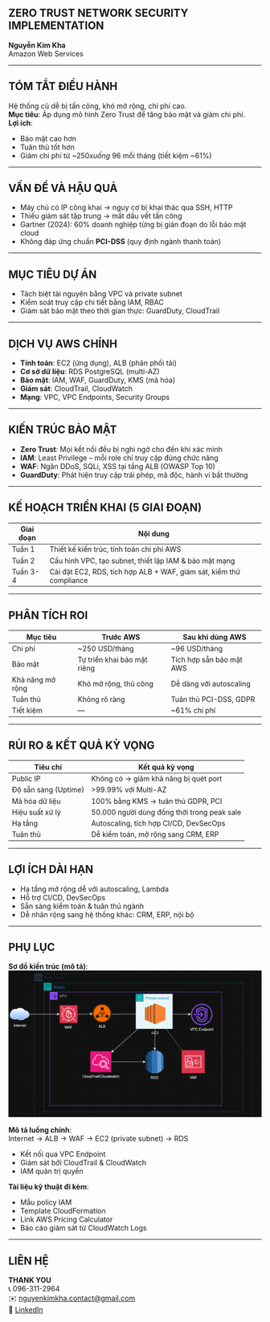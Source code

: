 

## ZERO TRUST NETWORK SECURITY IMPLEMENTATION  
**Nguyễn Kim Kha**  
Amazon Web Services  

---

## TÓM TẮT ĐIỀU HÀNH  
Hệ thống cũ dễ bị tấn công, khó mở rộng, chi phí cao.  
**Mục tiêu**: Áp dụng mô hình Zero Trust để tăng bảo mật và giảm chi phí.  
**Lợi ích**:  
- Bảo mật cao hơn  
- Tuân thủ tốt hơn  
- Giảm chi phí từ ~$250 xuống ~$96 mỗi tháng (tiết kiệm ~61%)

---

## VẤN ĐỀ VÀ HẬU QUẢ  
- Máy chủ có IP công khai → nguy cơ bị khai thác qua SSH, HTTP  
- Thiếu giám sát tập trung → mất dấu vết tấn công  
- Gartner (2024): 60% doanh nghiệp từng bị gián đoạn do lỗi bảo mật cloud  
- Không đáp ứng chuẩn **PCI-DSS** (quy định ngành thanh toán)

---

## MỤC TIÊU DỰ ÁN  
- Tách biệt tài nguyên bằng VPC và private subnet  
- Kiểm soát truy cập chi tiết bằng IAM, RBAC  
- Giám sát bảo mật theo thời gian thực: GuardDuty, CloudTrail  

---

## DỊCH VỤ AWS CHÍNH  
- **Tính toán**: EC2 (ứng dụng), ALB (phân phối tải)  
- **Cơ sở dữ liệu**: RDS PostgreSQL (multi-AZ)  
- **Bảo mật**: IAM, WAF, GuardDuty, KMS (mã hóa)  
- **Giám sát**: CloudTrail, CloudWatch  
- **Mạng**: VPC, VPC Endpoints, Security Groups  

---

## KIẾN TRÚC BẢO MẬT  
- **Zero Trust**: Mọi kết nối đều bị nghi ngờ cho đến khi xác minh  
- **IAM**: Least Privilege – mỗi role chỉ truy cập đúng chức năng  
- **WAF**: Ngăn DDoS, SQLi, XSS tại tầng ALB (OWASP Top 10)  
- **GuardDuty**: Phát hiện truy cập trái phép, mã độc, hành vi bất thường  

---

## KẾ HOẠCH TRIỂN KHAI (5 GIAI ĐOẠN)

| Giai đoạn  | Nội dung                                                                 |
|------------|--------------------------------------------------------------------------|
| Tuần 1     | Thiết kế kiến trúc, tính toán chi phí AWS                               |
| Tuần 2     | Cấu hình VPC, tạo subnet, thiết lập IAM & bảo mật mạng                   |
| Tuần 3-4   | Cài đặt EC2, RDS, tích hợp ALB + WAF, giám sát, kiểm thử compliance      |

---

## PHÂN TÍCH ROI

| Mục tiêu             | Trước AWS                        | Sau khi dùng AWS               |
|----------------------|----------------------------------|-------------------------------|
| Chi phí              | ~250 USD/tháng                   | ~96 USD/tháng                 |
| Bảo mật              | Tự triển khai bảo mật riêng       | Tích hợp sẵn bảo mật AWS      |
| Khả năng mở rộng     | Khó mở rộng, thủ công             | Dễ dàng với autoscaling       |
| Tuân thủ             | Không rõ ràng                     | Tuân thủ PCI-DSS, GDPR        |
| Tiết kiệm            | —                                | ~61% chi phí                  |

---

## RỦI RO & KẾT QUẢ KỲ VỌNG

| Tiêu chí                      | Kết quả kỳ vọng                                                  |
|------------------------------|-------------------------------------------------------------------|
| Public IP                    | Không có → giảm khả năng bị quét port                             |
| Độ sẵn sàng (Uptime)         | >99.99% với Multi-AZ                                              |
| Mã hóa dữ liệu               | 100% bằng KMS → tuân thủ GDPR, PCI                               |
| Hiệu suất xử lý              | 50.000 người dùng đồng thời trong peak sale                      |
| Hạ tầng                      | Autoscaling, tích hợp CI/CD, DevSecOps                           |
| Tuân thủ                     | Dễ kiểm toán, mở rộng sang CRM, ERP                              |

---

## LỢI ÍCH DÀI HẠN  
- Hạ tầng mở rộng dễ với autoscaling, Lambda  
- Hỗ trợ CI/CD, DevSecOps  
- Sẵn sàng kiểm toán & tuân thủ ngành  
- Dễ nhân rộng sang hệ thống khác: CRM, ERP, nội bộ  

---

## PHỤ LỤC  

**Sơ đồ kiến trúc (mô tả)**:  
![AWS Zero Trust Architecture](aws_architecture_diagram.png)

**Mô tả luồng chính**:  
Internet → ALB → WAF → EC2 (private subnet) → RDS  
- Kết nối qua VPC Endpoint  
- Giám sát bởi CloudTrail & CloudWatch  
- IAM quản trị quyền  

**Tài liệu kỹ thuật đi kèm**:  
- Mẫu policy IAM  
- Template CloudFormation  
- Link AWS Pricing Calculator  
- Báo cáo giám sát từ CloudWatch Logs  

---

## LIÊN HỆ  
**THANK YOU**  
📞 096-311-2964  
✉️ nguyenkimkha.contact@gmail.com  
🔗 [LinkedIn](https://www.linkedin.com/in/nguyenkimkha)  
